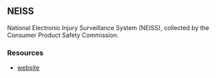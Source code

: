 ## NEISS

National Electronic Injury Surveillance System (NEISS), collected by the Consumer Product Safety Commission.


### Resources
- [website](https://www.cpsc.gov/cgibin/NEISSQuery/home.aspx)
